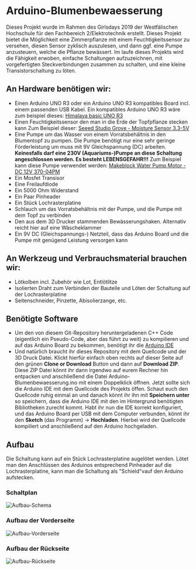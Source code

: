 # Arduino-Blumenbewaesserung
Dieses Projekt wurde im Rahmen des Girlsdays 2019 der Westfälischen Hochschule für den Fachbereich  2/Elektrotechnik erstellt. Dieses Projekt bietet die Möglichkeit eine Zimmerpflanze mit einem Feuchtigkeitssensor zu versehen, diesen Sensor zyklisch auszulesen, und dann ggf. eine Pumpe anzusteuern, welche die Pflanze bewässert.
Im laufe dieses Projekts wird die Fähigkeit erwoben, einfache Schaltungen aufzuzeichnen, mit vorgefertigten Steckverbindungen zusammen zu schalten, und eine kleine Transistorschaltung zu löten.

## An Hardware benötigen wir:
* Einen Arduino UNO R3 oder ein Arduino UNO R3 kompatibles Board incl. einem passenden USB Kabel.
  Ein kompatibles Arduino UNO R3 wäre zum beispiel dieses: [Himalaya basic UNO R3](https://www.conrad.de/de/himalaya-basic-uno-r3-atmega328p-board-atmega16u2-mit-usb-kabel-arduino-uno-r3-kompatibel-802287391.html)
* Einen Feuchtigkeitssensor den man in die Erde der Topfpflanze stecken kann
  Zum Beispiel dieser: [Seeed Studio Grove - Moisture Sensor 3.3-5V](https://www.conrad.de/de/himalaya-basic-uno-r3-atmega328p-board-atmega16u2-mit-usb-kabel-arduino-uno-r3-kompatibel-802287391.html)
* Eine Pumpe um das Wasser von einem Vorratsbehältnis in den Blumentopf zu pumpen. Die Pumpe benötigt nur eine sehr geringe Förderleistung um muss mit 9V Gleichspannung (DC) arbeiten. 
**Keinesfalls darf eine 230V (Aquariums-)Pumpe an diese Schaltung angeschlossen werden. Es besteht LEBENSGEFAHR!!!**
Zum Beispiel kann diese Pumpe verwendet werden: [Makeblock Water Pump Motor - DC 12V 370-04PM](https://www.conrad.de/de/makeblock-water-pump-motor-dc-12v-370-04pm-802556245.html)
* Ein Mosfet Transisor
* Eine Freilaufdiode
* Ein 5000 Ohm Widerstand
* Ein Paar Pinheader
* Ein Stück Lochrasterplatine
* Schlauch um das Vorratsbehältnis mit der Pumpe, und die Pumpe mit dem Topf zu verbinden
* Den aus dem 3D Drucker stammenden Bewässerungshaken. Alternativ reicht hier auf eine Wäscheklammer
* Ein 9V DC (Gleichspannungs-) Netzteil, dass das Arduino Board und die Pumpe mit genügend Leistung versorgen kann

## An Werkzeug und Verbrauchsmaterial brauchen wir:
* Lötkolben incl. Zubehör wie Lot, Entlötlitze
* Isolierten Draht zum Verbinden der Bauteile und Löten der Schaltung auf der Lochrasterplatine
* Seitenschneider, Pinzette, Abisolierzange, etc.

## Benötigte Software
* Um den von diesem Git-Repository heruntergeladenen C++ Code (eigentlich ein Pseudo-Code, aber das führt zu weit) zu kompilieren und auf das Arduino Board zu bekommen, benötigt ihr die [Arduino IDE](https://www.arduino.cc/en/Main/Software)
* Und natürlich braucht ihr dieses Repository mit dem Quellcode und der 3D Druck Datei. Klickt hierfür einfach oben rechts auf dieser Seite auf den grünen **Clone or Download** Button und dann auf **Download ZIP**. Diese ZIP Datei könnt ihr dann irgendwo auf eurem Rechner hin entpacken und anschließend die Datei Arduino-Blumenbewaesserung.ino mit einem Doppelklick öffnen. Jetzt sollte sich die Arduino IDE mit dem Quellcode des Projekts öffen. Schaut euch den Quellcode ruhig einmal an und danach könnt ihr ihn mit **Speichern unter** so speichern, dass die Arduino IDE mit den im Hintergrund benötigten Bibliotheken zurecht kommt. Habt ihr nun die IDE korrekt konfiguriert, und das Arduino Board per USB mit dem Computer verbunden, könnt ihr den **Sketch** (das Programm) -> **Hochladen**. Hierbei wird der Quellcode kompiliert und anschließend auf den Arduino hochgeladen. 

## Aufbau
Die Schaltung kann auf ein Stück Lochrasterplatine augelötet werden. Lötet man den Anschlüssen des Arduinos entsprechend Pinheader auf die Lochrasterplatine, kann man die Schaltung als "Schield"vauf den Arduino aufstecken.

### Schaltplan
![Aufbau-Schema](Bilder/ArduinoBewaesserungSchaltplan.png)

### Aufbau der Vorderseite
![Aufbau-Vorderseite](Bilder/AufbauVorderseite.jpg)

### Aufbau der Rückseite
![Aufbau-Rückseite](Bilder/AufbauRueckseite.jpg)



